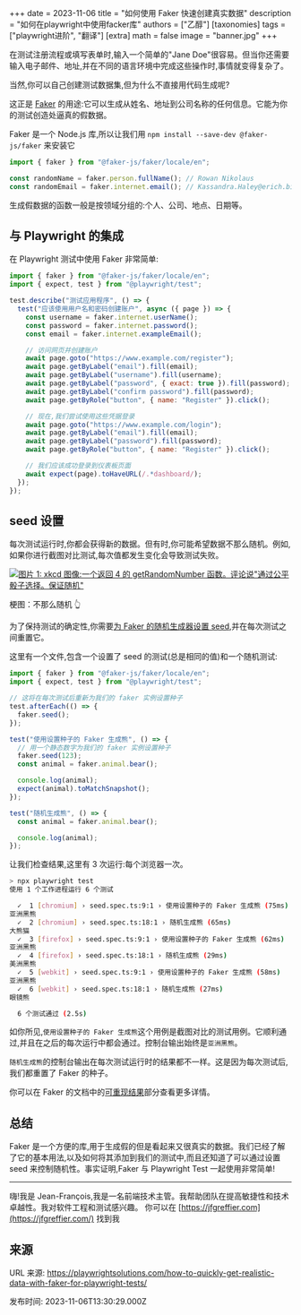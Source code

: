 +++
date = 2023-11-06
title = "如何使用 Faker 快速创建真实数据"
description = "如何在playwright中使用facker库"
authors = ["乙醇"]
[taxonomies]
tags = ["playwright进阶", "翻译"]
[extra]
math = false
image = "banner.jpg"
+++

在测试注册流程或填写表单时,输入一个简单的"Jane Doe"很容易。但当你还需要输入电子邮件、地址,并在不同的语言环境中完成这些操作时,事情就变得复杂了。

当然,你可以自己创建测试数据集,但为什么不直接用代码生成呢?

这正是 [Faker](https://fakerjs.dev/) 的用途:它可以生成从姓名、地址到公司名称的任何信息。它能为你的测试创造处逼真的假数据。

Faker 是一个 Node.js 库,所以让我们用 `npm install --save-dev @faker-js/faker` 来安装它

```javascript
import { faker } from "@faker-js/faker/locale/en";

const randomName = faker.person.fullName(); // Rowan Nikolaus
const randomEmail = faker.internet.email(); // Kassandra.Haley@erich.biz
```

生成假数据的函数一般是按领域分组的:个人、公司、地点、日期等。

## 与 Playwright 的集成

在 Playwright 测试中使用 Faker 非常简单:

```javascript
import { faker } from "@faker-js/faker/locale/en";
import { expect, test } from "@playwright/test";

test.describe("测试应用程序", () => {
  test("应该使用用户名和密码创建账户", async ({ page }) => {
    const username = faker.internet.userName();
    const password = faker.internet.password();
    const email = faker.internet.exampleEmail();

    // 访问网页并创建账户
    await page.goto("https://www.example.com/register");
    await page.getByLabel("email").fill(email);
    await page.getByLabel("username").fill(username);
    await page.getByLabel("password", { exact: true }).fill(password);
    await page.getByLabel("confirm password").fill(password);
    await page.getByRole("button", { name: "Register" }).click();

    // 现在,我们尝试使用这些凭据登录
    await page.goto("https://www.example.com/login");
    await page.getByLabel("email").fill(email);
    await page.getByLabel("password").fill(password);
    await page.getByRole("button", { name: "Register" }).click();

    // 我们应该成功登录到仪表板页面
    await expect(page).toHaveURL(/.*dashboard/);
  });
});
```

## seed 设置

每次测试运行时,你都会获得新的数据。但有时,你可能希望数据不那么随机。例如,如果你进行截图对比测试,每次值都发生变化会导致测试失败。

[![图片 1: xkcd 图像:一个返回 4 的 getRandomNumber 函数。评论说"通过公平骰子选择。保证随机"](https://imgs.xkcd.com/comics/random_number.png)](https://xkcd.com/221/)

梗图：不那么随机 👆

为了保持测试的确定性,你需要[为 Faker 的随机生成器设置 seed](https://fakerjs.dev/api/faker.html#seed),并在每次测试之间重置它。

这里有一个文件,包含一个设置了 seed 的测试(总是相同的值)和一个随机测试:

```javascript
import { faker } from "@faker-js/faker/locale/en";
import { expect, test } from "@playwright/test";

// 这将在每次测试后重新为我们的 faker 实例设置种子
test.afterEach(() => {
  faker.seed();
});

test("使用设置种子的 Faker 生成熊", () => {
  // 用一个静态数字为我们的 faker 实例设置种子
  faker.seed(123);
  const animal = faker.animal.bear();

  console.log(animal);
  expect(animal).toMatchSnapshot();
});

test("随机生成熊", () => {
  const animal = faker.animal.bear();

  console.log(animal);
});
```

让我们检查结果,这里有 3 次运行:每个浏览器一次。

```bash
> npx playwright test
使用 1 个工作进程运行 6 个测试

  ✓  1 [chromium] › seed.spec.ts:9:1 › 使用设置种子的 Faker 生成熊 (75ms)
亚洲黑熊
  ✓  2 [chromium] › seed.spec.ts:18:1 › 随机生成熊 (65ms)
大熊猫
  ✓  3 [firefox] › seed.spec.ts:9:1 › 使用设置种子的 Faker 生成熊 (62ms)
亚洲黑熊
  ✓  4 [firefox] › seed.spec.ts:18:1 › 随机生成熊 (29ms)
美洲黑熊
  ✓  5 [webkit] › seed.spec.ts:9:1 › 使用设置种子的 Faker 生成熊 (58ms)
亚洲黑熊
  ✓  6 [webkit] › seed.spec.ts:18:1 › 随机生成熊 (27ms)
眼镜熊

  6 个测试通过 (2.5s)
```

如你所见,`使用设置种子的 Faker 生成熊`这个用例是截图对比的测试用例。它顺利通过,并且在之后的每次运行中都会通过。控制台输出始终是`亚洲黑熊`。

`随机生成熊`的控制台输出在每次测试运行时的结果都不一样。这是因为每次测试后,我们都重置了 Faker 的种子。

你可以在 Faker 的文档中的[可重现结果](https://fakerjs.dev/guide/usage.html#reproducible-results)部分查看更多详情。

## 总结

Faker 是一个方便的库,用于生成假的但是看起来又很真实的数据。我们已经了解了它的基本用法,以及如何将其添加到我们的测试中,而且还知道了可以通过设置 seed 来控制随机性。事实证明,Faker 与 Playwright Test 一起使用非常简单!

---

嗨!我是 Jean-François,我是一名前端技术主管。我帮助团队在提高敏捷性和技术卓越性。我对软件工程和测试感兴趣。
你可以在 [https://jfgreffier.com](https://jfgreffier.com/) 找到我

## 来源

URL 来源: https://playwrightsolutions.com/how-to-quickly-get-realistic-data-with-faker-for-playwright-tests/

发布时间: 2023-11-06T13:30:29.000Z
